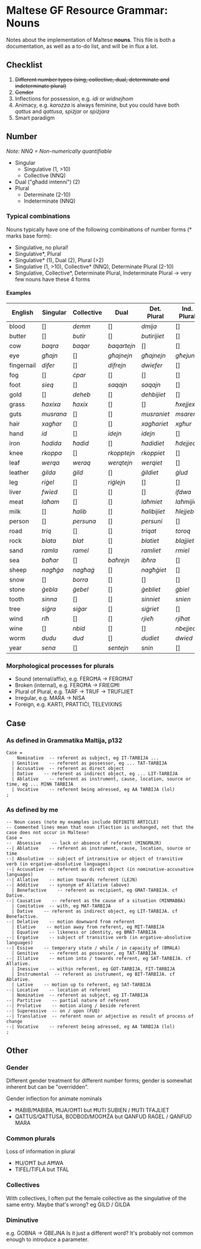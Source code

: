 # Maltese GF Resource Grammar: Nouns

Notes about the implementation of Maltese **nouns**.
This file is both a documentation, as well as a to-do list, and will be in flux a lot.

## Checklist

1. ~~Different number types (sing, collective, dual, determinate and indeterminate plural)~~
1. ~~Gender~~
1. Inflections for possession, e.g. _idi_ or _widnejhom_
1. Animacy, e.g. _karozza_ is always feminine, but you could have both _qattus_ and _qattusa_, _spiżjar_ or _spiżjara_
1. Smart paradigm

## Number

_Note: NNQ = Non-numerically quantifiable_

- Singular
  - Singulative (1, >10)
  - Collective (NNQ)
- Dual ("għadd imtenni") (2)
- Plural
  - Determinate (2-10)
  - Indeterminate (NNQ)
  
### Typical combinations

Nouns typically have one of the following combinations of number forms  (* marks base form):

- Singulative, no plural!
- Singulative*, Plural
- Singulative* (1), Dual (2), Plural (>2)
- Singulative (1, >10), Collective* (NNQ), Determinate Plural (2-10)
- Singulative, Collective*, Determinate Plural, Indeterminate Plural -> very few nouns have these 4 forms

#### Examples
  
| English    | Singular  | Collective| Dual        | Det. Plural  | Ind. Plural |
|------------|-----------|-----------|-------------|--------------|-------------|
| blood      | []        | _demm_    | []          | _dmija_      | []          |
| butter     | []        | _butir_   | []          | _butirijiet_ | []          |
| cow        | _baqra_   | _baqar_   | _baqartejn_ | []           | []          |
| eye        | _għajn_   | []        | _għajnejn_  | _għajnejn_   | _għejun_    |
| fingernail | _difer_   | []        | _difrejn_   | _dwiefer_    | []          |
| fog        | []        | _ċpar_    | []          | []           | []          |
| foot       | _sieq_    | []        | _saqajn_    | _saqajn_     | []          |
| gold       | []        | _deheb_   | []          | _dehbijiet_  | []          |
| grass      | _ħaxixa_  | _ħaxix_   | []          | []           | _ħxejjex_   |
| guts       | _musrana_ | []        | []          | _musraniet_  | _msaren_    |
| hair       | _xagħar_  | []        | []          | _xagħariet_  | _xgħur_     |
| hand       | _id_      | []        | _idejn_     | _idejn_      | []          |
| iron       | _ħadida_  | _ħadid_   | []          | _ħadidiet_   | _ħdejjed_   |
| knee       | _rkoppa_  | []        | _rkopptejn_ | _rkoppiet_   | []          |
| leaf       | _werqa_   | _weraq_   | _werqtejn_  | _werqiet_    | []          |
| leather    | _ġilda_   | _ġild_    | []          | _ġildiet_    | _ġlud_      |
| leg        | _riġel_   | []        | _riġlejn_   | []           | []          |
| liver      | _fwied_   | []        | []          | []           | _ifdwa_     |
| meat       | _laħam_   | []        | []          | _laħmiet_    | _laħmijiet_ |
| milk       | []        | _ħalib_   | []          | _ħalibijiet_ | _ħlejjeb_   |
| person     | []        | _persuna_ | []          | _persuni_    | []          |
| road       | _triq_    | []        | []          | _triqat_     | _toroq_     |
| rock       | _blata_   | _blat_    | []          | _blatiet_    | _blajjiet_  |
| sand       | _ramla_   | _ramel_   | []          | _ramliet_    | _rmiel_     |
| sea        | _baħar_   | []        | _baħrejn_   | _ibħra_      | []          |
| sheep      | _nagħġa_  | _nagħaġ_  | []          | _nagħġiet_   | []          |
| snow       | []        | _borra_   | []          | []           | []          |
| stone      | _ġebla_   | _ġebel_   | []          | _ġebliet_    | _ġbiel_     |
| tooth      | _sinna_   | []        | []          | _sinniet_    | _snien_     |
| tree       | _siġra_   | _siġar_   | []          | _siġriet_    | []          |
| wind       | _riħ_     | []        | []          | _rjieħ_      | _rjiħat_    |
| wine       | []        | _nbid_    | []          | []           | _nbejjed_   |
| worm       | _dudu_    | _dud_     | []          | _dudiet_     | _dwied_     |
| year       | _sena_    | []        | _sentejn_   | _snin_       | []          |

### Morphological processes for plurals

  - Sound (eternal/affix), e.g. FERGĦA -> FERGĦAT
  - Broken (internal), e.g. FERGĦA -> FRIEGĦI
  - Plural of Plural, e.g. TARF -> TRUF -> TRUFIJIET
  - Irregular, e.g. MARA -> NISA
  - Foreign, e.g. KARTI, PRATTIĊI, TELEVIXINS

## Case

### As defined in Grammatika Maltija, p132

    Case =
        Nominative  -- referent as subject, eg IT-TARBIJA ...
      | Genitive    -- referent as possessor, eg ... TAT-TARBIJA
      | Accusative  -- referent as direct object
      | Dative    -- referent as indirect object, eg ... LIT-TARBIJA
      | Ablative    -- referent as instrument, cause, location, source or time, eg ... MINN TARBIJA
      | Vocative    -- referent being adressed, eg AA TARBIJA (lol)
    ;
    
### As defined by me

    -- Noun cases (note my examples include DEFINITE ARTICLE)
    -- Commented lines mean that noun iflection is unchanged, not that the case does not occur in Maltese!
    Case =
    --  Absessive    -- lack or absence of referent (MINGĦAJR)
    --| Ablative    -- referent as instrument, cause, location, source or time
    --| Absolutive  -- subject of intransitive or object of transitive verb (in ergative-absolutive languages)
    --| Accusative  -- referent as direct object (in nominative-accusative languages)
    --| Allative    -- motion towards referent (LEJN)
    --| Additive    -- synonym of Allative (above)
      | Benefactive    -- referent as recipient, eg GĦAT-TARBIJA. cf Dative.
    --| Causative    -- referent as the cause of a situation (MINĦABBA)
      | Comitative  -- with, eg MAT-TARBIJA
      | Dative    -- referent as indirect object, eg LIT-TARBIJA. cf Benefactive.
    --| Delative    -- motion downward from referent
      | Elative    -- motion away from referent, eg MIT-TARBIJA
      | Equative    -- likeness or identity, eg BĦAT-TARBIJA
    --| Ergative    -- subject of transitive verb (in ergative-absolutive languages)
    --| Essive    -- temporary state / while / in capacity of (BĦALA)
      | Genitive    -- referent as possessor, eg TAT-TARBIJA
    --| Illative    -- motion into / towards referent, eg SAT-TARBIJA. cf Allative.
      | Inessive    -- within referent, eg ĠOT-TARBIJA, FIT-TARBIJA
      | Instrumental  -- referent as instrument, eg BIT-TARBIJA. cf Ablative.
      | Lative    -- motion up to referent, eg SAT-TARBIJA
    --| Locative    -- location at referent
      | Nominative  -- referent as subject, eg IT-TARBIJA
    --| Partitive    -- partial nature of referent
    --| Prolative    -- motion along / beside referent
    --| Superessive  -- on / upon (FUQ)
    --| Translative  -- referent noun or adjective as result of process of change
    --| Vocative    -- referent being adressed, eg AA TARBIJA (lol)
    ;

## Other

### Gender

Different gender treatment for different number forms; gender is somewhat inherent but can be "overridden".

Gender inflection for animate nominals

- ĦABIB/ĦABIBA, ĦIJA/OĦTI but ĦUTI SUBIEN / ĦUTI TFAJLIET
- QATTUS/QATTUSA, BODBOD/MOGĦŻA but QANFUD RAĠEL / QANFUD MARA

### Common plurals

Loss of information in plural

- ĦU/OĦT but AĦWA
- TIFEL/TIFLA but TFAL

### Collectives

With collectives, I often put the female collective as the singulative of the same entry. Maybe that's wrong? eg ĠILD / ĠILDA

### Diminutive

e.g. ĠOBNA -> ĠBEJNA
Is it just a different word? It's probably not common enough to introduce a parameter.
